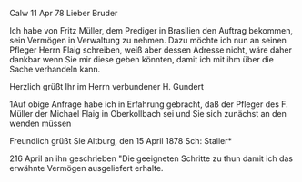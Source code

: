  Calw 11 Apr 78
Lieber Bruder

Ich habe von Fritz Müller, dem Prediger in Brasilien den Auftrag bekommen, sein Vermögen in Verwaltung zu nehmen. Dazu möchte ich nun an seinen Pfleger Herrn Flaig schreiben, weiß aber dessen Adresse nicht, wäre daher dankbar wenn Sie mir diese geben könnten, damit ich mit ihm über die Sache verhandeln kann.

 Herzlich grüßt
 Ihr im Herrn verbundener
 H. Gundert




1Auf obige Anfrage habe ich in Erfahrung gebracht, daß der Pfleger des F. Müller der Michael Flaig in Oberkollbach sei und Sie sich zunächst an den wenden müssen

Freundlich grüßt Sie
Altburg, den 15 April 1878
 Sch: Staller*



216 April an ihn geschrieben "Die geeigneten Schritte zu thun damit ich das erwähnte Vermögen ausgeliefert erhalte.
